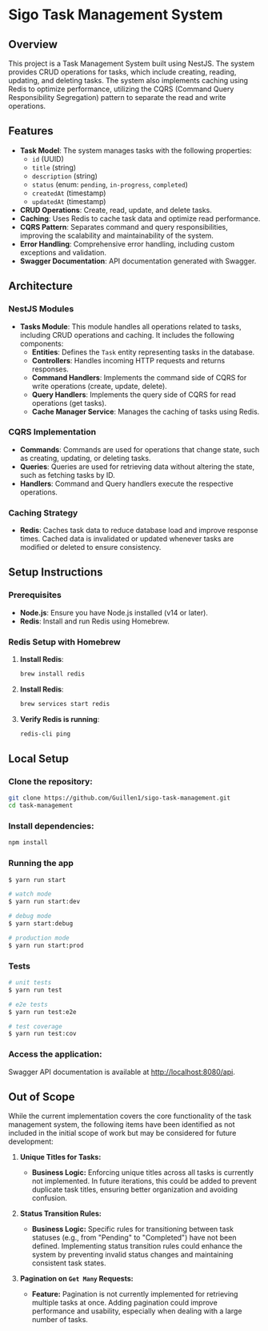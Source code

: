 # Sigo Task Management System

## Overview

This project is a Task Management System built using NestJS. The system provides CRUD operations for tasks, which include creating, reading, updating, and deleting tasks. The system also implements caching using Redis to optimize performance, utilizing the CQRS (Command Query Responsibility Segregation) pattern to separate the read and write operations.

## Features

- **Task Model**: The system manages tasks with the following properties:
  - `id` (UUID)
  - `title` (string)
  - `description` (string)
  - `status` (enum: `pending`, `in-progress`, `completed`)
  - `createdAt` (timestamp)
  - `updatedAt` (timestamp)
- **CRUD Operations**: Create, read, update, and delete tasks.
- **Caching**: Uses Redis to cache task data and optimize read performance.
- **CQRS Pattern**: Separates command and query responsibilities, improving the scalability and maintainability of the system.
- **Error Handling**: Comprehensive error handling, including custom exceptions and validation.
- **Swagger Documentation**: API documentation generated with Swagger.

## Architecture

### NestJS Modules

- **Tasks Module**: This module handles all operations related to tasks, including CRUD operations and caching. It includes the following components:
  - **Entities**: Defines the `Task` entity representing tasks in the database.
  - **Controllers**: Handles incoming HTTP requests and returns responses.
  - **Command Handlers**: Implements the command side of CQRS for write operations (create, update, delete).
  - **Query Handlers**: Implements the query side of CQRS for read operations (get tasks).
  - **Cache Manager Service**: Manages the caching of tasks using Redis.

### CQRS Implementation

- **Commands**: Commands are used for operations that change state, such as creating, updating, or deleting tasks.
- **Queries**: Queries are used for retrieving data without altering the state, such as fetching tasks by ID.
- **Handlers**: Command and Query handlers execute the respective operations.

### Caching Strategy

- **Redis**: Caches task data to reduce database load and improve response times. Cached data is invalidated or updated whenever tasks are modified or deleted to ensure consistency.

## Setup Instructions

### Prerequisites

- **Node.js**: Ensure you have Node.js installed (v14 or later).
- **Redis**: Install and run Redis using Homebrew.

### Redis Setup with Homebrew

1. **Install Redis**:
   ```bash
   brew install redis
   ```
2. **Install Redis**:
   ```bash
   brew services start redis
   ```

3. **Verify Redis is running**:   
   ```bash
   redis-cli ping
   ```

## Local Setup

### Clone the repository:

```bash
git clone https://github.com/Guillen1/sigo-task-management.git
cd task-management  
```
### Install dependencies:

```bash
npm install
```

### Running the app

```bash
$ yarn run start

# watch mode
$ yarn run start:dev

# debug mode 
$ yarn start:debug

# production mode
$ yarn run start:prod
```

### Tests

```bash
# unit tests
$ yarn run test

# e2e tests
$ yarn run test:e2e

# test coverage
$ yarn run test:cov
```

### Access the application:

Swagger API documentation is available at [http://localhost:8080/api](http://localhost:8080/api).


## Out of Scope

While the current implementation covers the core functionality of the task management system, the following items have been identified as not included in the initial scope of work but may be considered for future development:

1. **Unique Titles for Tasks:**
   - **Business Logic:** Enforcing unique titles across all tasks is currently not implemented. In future iterations, this could be added to prevent duplicate task titles, ensuring better organization and avoiding confusion.

2. **Status Transition Rules:**
   - **Business Logic:** Specific rules for transitioning between task statuses (e.g., from "Pending" to "Completed") have not been defined. Implementing status transition rules could enhance the system by preventing invalid status changes and maintaining consistent task states.

3. **Pagination on `Get Many` Requests:**
   - **Feature:** Pagination is not currently implemented for retrieving multiple tasks at once. Adding pagination could improve performance and usability, especially when dealing with a large number of tasks.
